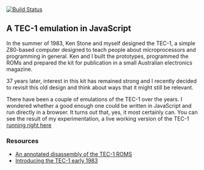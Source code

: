 [![Build Status](https://travis-ci.org/tec1group/wicked-tec1.svg?branch=master)](https://travis-ci.org/tec1group/wicked-tec1)

## A TEC-1 emulation in JavaScript

In the summer of 1983, Ken Stone and myself designed the TEC-1, a simple Z80-based computer
designed to teach people about microprocessors and programming in general. Ken and I built the prototypes,
programmed the ROMs and prepared the kit for publication in a small Australian electronics magazine.

37 years later, interest in this kit has remained strong and I recently decided to
revisit this old design and think about ways that it might still be relevant.

There have been a couple of emulations of the TEC-1 over the years. I wondered whether
a good enough one could be written in JavaScript and run directly in a browser. It turns out
that, yes, it most certainly can. You can see the result of my experimentation, a live working version of the TEC-1 [running right here](https://jhlagado.github.io/wicked-tec1)

### Resources

- [An annotated disassembly of the TEC-1 ROMS](https://github.com/tec1group/software-repo/tree/master/monitors)
- [Introducing the TEC-1 early 1983](http://www.talkingelectronics.com/TE-1-15_pdfs/TE-Issue10.pdf)
